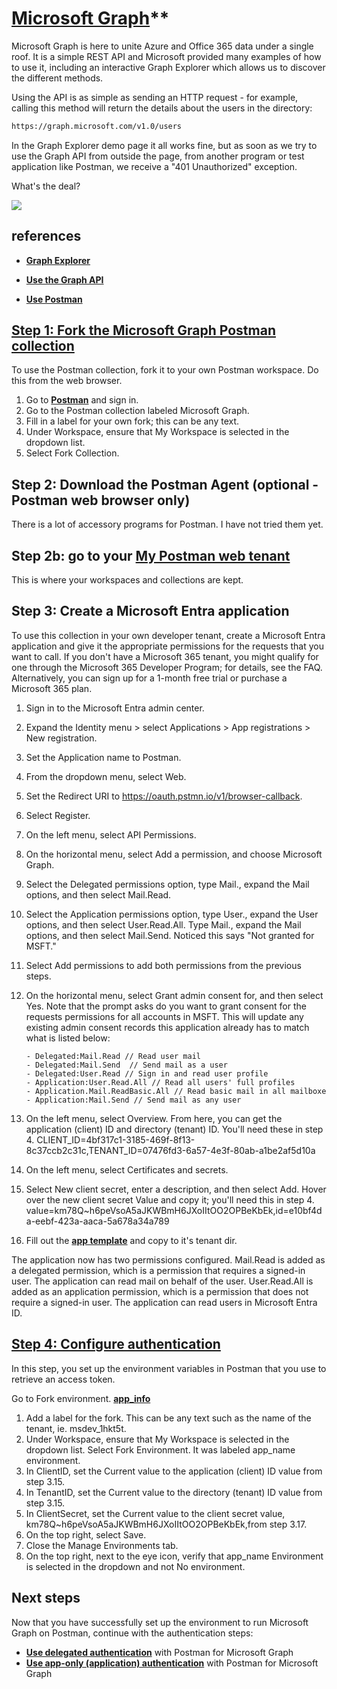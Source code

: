 # [Microsoft Graph](https://dzone.com/articles/getting-access-token-for-microsoft-graph-using-oau)**

Microsoft Graph is here to unite Azure and Office 365 data under a single roof. It is a simple REST API and Microsoft provided many examples of how to use it, including an interactive Graph Explorer which allows us to discover the different methods.

Using the API is as simple as sending an HTTP request - for example, calling this method will return the details about the users in the directory:

```bash
https://graph.microsoft.com/v1.0/users
```

In the Graph Explorer demo page it all works fine, but as soon as we try to use the Graph API from outside the page, from another program or test application like Postman, we receive a "401 Unauthorized" exception.

What's the deal?

![](https://learn.microsoft.com/en-us/graph/images/microsoft-graph.png)

## references

- **[Graph Explorer](https://developer.microsoft.com/en-us/graph/graph-explorer)**

- **[Use the Graph API](https://learn.microsoft.com/en-us/graph/use-the-api)**

- **[Use Postman](https://learn.microsoft.com/en-us/graph/use-postman)**

## **[Step 1: Fork the Microsoft Graph Postman collection](https://learn.microsoft.com/en-us/graph/use-postman#step-1-fork-the-microsoft-graph-postman-collection)**

To use the Postman collection, fork it to your own Postman workspace. Do this from the web browser.

1. Go to **[Postman](https://www.postman.com/microsoftgraph)** and sign in.
2. Go to the Postman collection labeled Microsoft Graph.
3. Fill in a label for your own fork; this can be any text.
4. Under Workspace, ensure that My Workspace is selected in the dropdown list.
5. Select Fork Collection.

## Step 2: Download the Postman Agent (optional - Postman web browser only)

There is a lot of accessory programs for Postman.  I have not tried them yet.

## Step 2b: go to your **[My Postman web tenant](https://bold-shadow-4516.postman.co/)**

This is where your workspaces and collections are kept.

## Step 3: Create a Microsoft Entra application

To use this collection in your own developer tenant, create a Microsoft Entra application and give it the appropriate permissions for the requests that you want to call. If you don't have a Microsoft 365 tenant, you might qualify for one through the Microsoft 365 Developer Program; for details, see the FAQ. Alternatively, you can sign up for a 1-month free trial or purchase a Microsoft 365 plan.

1. Sign in to the Microsoft Entra admin center.
2. Expand the Identity menu > select Applications > App registrations > New registration.
3. Set the Application name to Postman.
4. From the dropdown menu, select Web.
5. Set the Redirect URI to <https://oauth.pstmn.io/v1/browser-callback>.
6. Select Register.
7. On the left menu, select API Permissions.
8. On the horizontal menu, select Add a permission, and choose Microsoft Graph.
9. Select the Delegated permissions option, type Mail., expand the Mail options, and then select Mail.Read.
10. Select the Application permissions option, type User., expand the User options, and then select User.Read.All. Type Mail., expand the Mail options, and then select Mail.Send. Noticed this says "Not granted for MSFT."
11. Select Add permissions to add both permissions from the previous steps.
12. On the horizontal menu, select Grant admin consent for, and then select Yes. Note that the prompt asks do you want to grant consent for the requests permissions for all accounts in MSFT. This will update any existing admin consent records this application already has to match what is listed below:

    ```text
    - Delegated:Mail.Read // Read user mail
    - Delegated:Mail.Send  // Send mail as a user
    - Delegated:User.Read // Sign in and read user profile
    - Application:User.Read.All // Read all users' full profiles
    - Application.Mail.ReadBasic.All // Read basic mail in all mailboxe
    - Application:Mail.Send // Send mail as any user
    ```

13. On the left menu, select Overview. From here, you can get the application (client) ID and directory (tenant) ID. You'll need these in step 4. CLIENT_ID=4bf317c1-3185-469f-8f13-8c37ccb2c31c,TENANT_ID=07476fd3-6a57-4e3f-80ab-a1be2af5d10a
14. On the left menu, select Certificates and secrets.
15. Select New client secret, enter a description, and then select Add. Hover over the new client secret Value and copy it; you'll need this in step 4. value=km78Q~h6peVsoA5aJKWBmH6JXoIItOO2OPBeKbEk,id=e10bf4da-eebf-423a-aaca-5a678a34a789
16. Fill out the **[app template](/media/brent/KINGSTON/secrets/azure/tenants/app_template.md)** and copy to it's tenant dir.

The application now has two permissions configured. Mail.Read is added as a delegated permission, which is a permission that requires a signed-in user. The application can read mail on behalf of the user. User.Read.All is added as an application permission, which is a permission that does not require a signed-in user. The application can read users in Microsoft Entra ID.

## **[Step 4: Configure authentication](https://learn.microsoft.com/en-us/graph/use-postman#step-4-configure-authentication)**

In this step, you set up the environment variables in Postman that you use to retrieve an access token.

Go to Fork environment.
**[app_info](/media/brent/KINGSTON/secrets/azure/tenants/msdev_1hkt5t/apps/postman.md)**

1. Add a label for the fork. This can be any text such as the name of the tenant, ie. msdev_1hkt5t.
2. Under Workspace, ensure that My Workspace is selected in the dropdown list.
Select Fork Environment. It was labeled app_name environment.
3. In ClientID, set the Current value to the application (client) ID value from step 3.15.
4. In TenantID, set the Current value to the directory (tenant) ID value from step 3.15.
5. In ClientSecret, set the Current value to the client secret value, km78Q~h6peVsoA5aJKWBmH6JXoIItOO2OPBeKbEk,from step 3.17.
6. On the top right, select Save.
7. Close the Manage Environments tab.
8. On the top right, next to the eye icon, verify that app_name Environment is selected in the dropdown and not No environment.

## Next steps

Now that you have successfully set up the environment to run Microsoft Graph on Postman, continue with the authentication steps:

- **[Use delegated authentication](./delegate_authentication.md)** with Postman for Microsoft Graph
- **[Use app-only (application) authentication](https://learn.microsoft.com/en-us/graph/use-postman-with-app-only-authentication)** with Postman for Microsoft Graph
